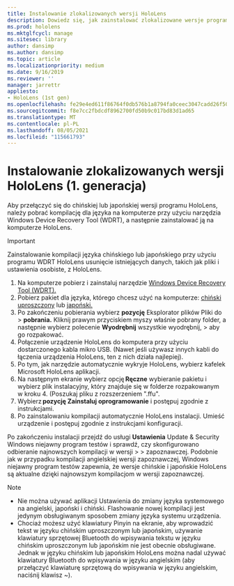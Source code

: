 ```yaml
---
title: Instalowanie zlokalizowanych wersji HoloLens
description: Dowiedz się, jak zainstalować zlokalizowane wersje programu HoloLens (1. generacji), w tym chińskie i japońskie.
ms.prod: hololens
ms.mktglfcycl: manage
ms.sitesec: library
author: dansimp
ms.author: dansimp
ms.topic: article
ms.localizationpriority: medium
ms.date: 9/16/2019
ms.reviewer: ''
manager: jarrettr
appliesto:
- HoloLens (1st gen)
ms.openlocfilehash: fe29e4ed611f86764f0db576b1a8794fa0ceec3047cadd26f502209faadea8b0
ms.sourcegitcommit: f8e7cc2fbdcdf8962700fd50b9c017bd83d1ad65
ms.translationtype: MT
ms.contentlocale: pl-PL
ms.lasthandoff: 08/05/2021
ms.locfileid: "115661793"
---
```

# <a name="install-localized-versions-of-hololens-1st-gen"></a>Instalowanie zlokalizowanych wersji HoloLens (1. generacja)

Aby przełączyć się do chińskiej lub japońskiej wersji programu HoloLens, należy pobrać kompilację dla języka na komputerze przy użyciu narzędzia Windows Device Recovery Tool (WDRT), a następnie zainstalować ją na komputerze HoloLens.

> [!IMPORTANT]
> Zainstalowanie kompilacji języka chińskiego lub japońskiego przy użyciu programu WDRT HoloLens usunięcie istniejących danych, takich jak pliki i ustawienia osobiste, z HoloLens. 

1. Na komputerze pobierz i zainstaluj narzędzie [Windows Device Recovery Tool (WDRT).](https://support.microsoft.com/help/12379)
1. Pobierz pakiet dla języka, którego chcesz użyć na komputerze: [chiński uproszczony](https://aka.ms/hololensdownload-ch) lub [japoński.](https://aka.ms/hololensdownload-jp)
1. Po zakończeniu pobierania wybierz **pozycję** Eksplorator plików Pliki do  >  **pobrania.** Kliknij prawym przyciskiem myszy właśnie pobrany folder, a następnie wybierz polecenie **Wyodrębnij** wszystkie wyodrębnij,  >   aby go rozpakować.
1. Połączenie urządzenie HoloLens do komputera przy użyciu dostarczonego kabla mikro USB. (Nawet jeśli używasz innych kabli do łączenia urządzenia HoloLens, ten z nich działa najlepiej).
1. Po tym, jak narzędzie automatycznie wykryje HoloLens, wybierz kafelek Microsoft HoloLens aplikacji.
1. Na następnym ekranie wybierz opcję **Ręczne** wybieranie pakietu i wybierz plik instalacyjny, który znajduje się w folderze rozpakowanym   w kroku 4. (Poszukaj pliku z rozszerzeniem ".ffu". 
1. Wybierz **pozycję Zainstaluj oprogramowanie** i postępuj zgodnie z instrukcjami. 
1. Po zainstalowaniu kompilacji automatycznie HoloLens instalacji. Umieść urządzenie i postępuj zgodnie z instrukcjami konfiguracji. 

Po zakończeniu instalacji przejdź do usługi **Ustawienia** Update & Security Windows niejawny program testów i sprawdź, czy skonfigurowano odbieranie najnowszych kompilacji w wersji  >    >  zapoznawczej. Podobnie jak w przypadku kompilacji angielskiej wersji zapoznawczej, Windows niejawny program testów zapewnia, że wersje chińskie i japońskie HoloLens są aktualne dzięki najnowszym kompilacjom w wersji zapoznawczej.

> [!NOTE]
>  
> - Nie można używać aplikacji Ustawienia do zmiany języka systemowego na angielski, japoński i chiński. Flashowanie nowej kompilacji jest jedynym obsługiwanym sposobem zmiany języka systemu urządzenia.
> - Chociaż możesz użyć klawiatury Pinyin na ekranie, aby wprowadzić tekst w języku chińskim uproszczonym lub japońskim, używanie klawiatury sprzętowej Bluetooth do wpisywania tekstu w języku chińskim uproszczonym lub japońskim nie jest obecnie obsługiwane.  Jednak w języku chińskim lub japońskim HoloLens można nadal używać klawiatury Bluetooth do wpisywania w języku angielskim (aby przełączyć klawiaturę sprzętową do wpisywania w języku angielskim, naciśnij klawisz ~).
